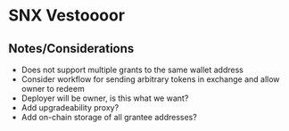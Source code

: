 # SNX Vestoooor

## Notes/Considerations
* Does not support multiple grants to the same wallet address
* Consider workflow for sending arbitrary tokens in exchange and allow owner to redeem
* Deployer will be owner, is this what we want?
* Add upgradeability proxy?
* Add on-chain storage of all grantee addresses?